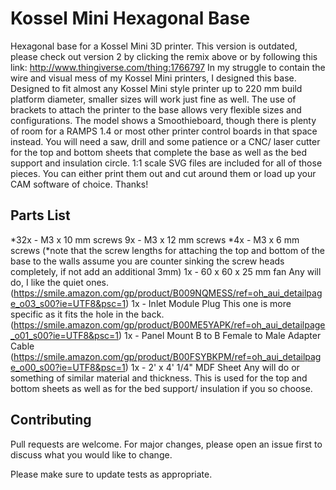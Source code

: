 # Kossel Mini Hexagonal Base

Hexagonal base for a Kossel Mini 3D printer.
This version is outdated, please check out version 2 by clicking the remix above or by following this link:
http://www.thingiverse.com/thing:1766797
In my struggle to contain the wire and visual mess of my Kossel Mini printers, I designed this base.
Designed to fit almost any Kossel Mini style printer up to 220 mm build platform diameter, smaller sizes will work just fine as well. The use of brackets to attach the printer to the base allows very flexible sizes and configurations.
The model shows a Smoothieboard, though there is plenty of room for a RAMPS 1.4 or most other printer control boards in that space instead.
You will need a saw, drill and some patience or a CNC/ laser cutter for the top and bottom sheets that complete the base as well as the bed support and insulation circle. 1:1 scale SVG files are included for all of those pieces. You can either print them out and cut around them or load up your CAM software of choice.
Thanks!

## Parts List

*32x - M3 x 10 mm screws
9x - M3 x 12 mm screws
*4x - M3 x 6 mm screws
(*note that the screw lengths for attaching the top and bottom of the base to the walls assume you are counter sinking the screw heads completely, if not add an additional 3mm)
1x - 60 x 60 x 25 mm fan
Any will do, I like the quiet ones.
(https://smile.amazon.com/gp/product/B009NQMESS/ref=oh_aui_detailpage_o03_s00?ie=UTF8&psc=1)
1x - Inlet Module Plug
This one is more specific as it fits the hole in the back.
(https://smile.amazon.com/gp/product/B00ME5YAPK/ref=oh_aui_detailpage_o01_s00?ie=UTF8&psc=1)
1x - Panel Mount B to B Female to Male Adapter Cable
(https://smile.amazon.com/gp/product/B00FSYBKPM/ref=oh_aui_detailpage_o00_s00?ie=UTF8&psc=1)
1x - 2' x 4' 1/4" MDF Sheet
Any will do or something of similar material and thickness. This is used for the top and bottom sheets as well as for the bed support/ insulation if you so choose.

## Contributing
Pull requests are welcome. For major changes, please open an issue first to discuss what you would like to change.

Please make sure to update tests as appropriate.